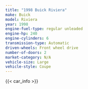 ```yaml
---
title: "1998 Buick Riviera"
make: Buick
model: Riviera
year: 1998
engine-fuel-type: regular unleaded
engine-hp: 240
engine-cylinders: 6
transmission-type: Automatic
driven-wheels: Front wheel drive
number-of-doors: 2
market-category: N/A
vehicle-size: Large
vehicle-style: Coupe
---
```


{{< car_info >}}
